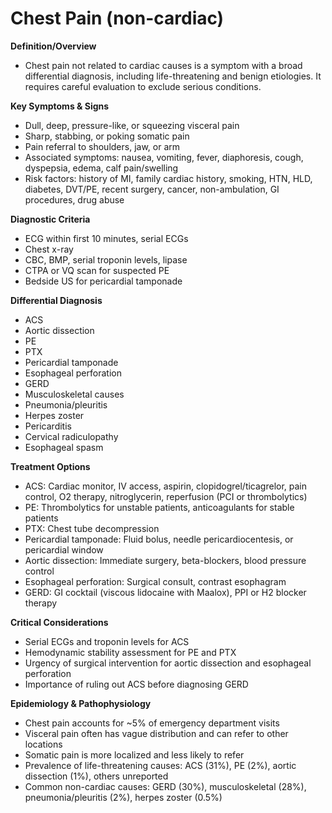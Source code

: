 # Chest Pain (non-cardiac)

**Definition/Overview**
- Chest pain not related to cardiac causes is a symptom with a broad differential diagnosis, including life-threatening and benign etiologies. It requires careful evaluation to exclude serious conditions.

**Key Symptoms & Signs**
- Dull, deep, pressure-like, or squeezing visceral pain
- Sharp, stabbing, or poking somatic pain
- Pain referral to shoulders, jaw, or arm
- Associated symptoms: nausea, vomiting, fever, diaphoresis, cough, dyspepsia, edema, calf pain/swelling
- Risk factors: history of MI, family cardiac history, smoking, HTN, HLD, diabetes, DVT/PE, recent surgery, cancer, non-ambulation, GI procedures, drug abuse

**Diagnostic Criteria**
- ECG within first 10 minutes, serial ECGs
- Chest x-ray
- CBC, BMP, serial troponin levels, lipase
- CTPA or VQ scan for suspected PE
- Bedside US for pericardial tamponade

**Differential Diagnosis**
- ACS
- Aortic dissection
- PE
- PTX
- Pericardial tamponade
- Esophageal perforation
- GERD
- Musculoskeletal causes
- Pneumonia/pleuritis
- Herpes zoster
- Pericarditis
- Cervical radiculopathy
- Esophageal spasm

**Treatment Options**
- ACS: Cardiac monitor, IV access, aspirin, clopidogrel/ticagrelor, pain control, O2 therapy, nitroglycerin, reperfusion (PCI or thrombolytics)
- PE: Thrombolytics for unstable patients, anticoagulants for stable patients
- PTX: Chest tube decompression
- Pericardial tamponade: Fluid bolus, needle pericardiocentesis, or pericardial window
- Aortic dissection: Immediate surgery, beta-blockers, blood pressure control
- Esophageal perforation: Surgical consult, contrast esophagram
- GERD: GI cocktail (viscous lidocaine with Maalox), PPI or H2 blocker therapy

**Critical Considerations**
- Serial ECGs and troponin levels for ACS
- Hemodynamic stability assessment for PE and PTX
- Urgency of surgical intervention for aortic dissection and esophageal perforation
- Importance of ruling out ACS before diagnosing GERD

**Epidemiology & Pathophysiology**
- Chest pain accounts for ~5% of emergency department visits
- Visceral pain often has vague distribution and can refer to other locations
- Somatic pain is more localized and less likely to refer
- Prevalence of life-threatening causes: ACS (31%), PE (2%), aortic dissection (1%), others unreported
- Common non-cardiac causes: GERD (30%), musculoskeletal (28%), pneumonia/pleuritis (2%), herpes zoster (0.5%)